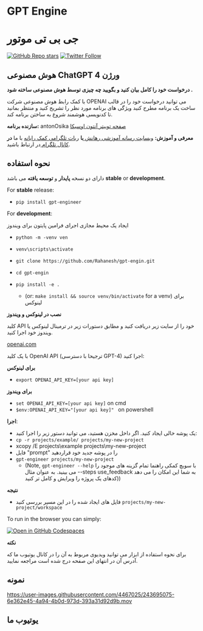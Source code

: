 # GPT Engine 
# جی بی تی موتور 

[![GitHub Repo stars](https://img.shields.io/github/stars/Rahanesh/gpt-engin?style=social)](https://github.com/Rahanesh/gpt-engin)
[![Twitter Follow](https://img.shields.io/twitter/follow/Rahanesh?style=social)](https://T.me/Rahanesh)

## هوش مصنوعی **ChatGPT** ورژن 4 

**درخواست خود را کامل بیان کنید و بگویید چه چیزی توسط هوش مصنوعی ساخته شود .**

با کمک رابط هوش مصنوعی شرکت OPENAI می توانید درخواست خود را در قالب ساخت یک برنامه مطرح کنید ویژگی های برنامه مورد نظر را تشریح کنید و منتظر بمانید تا کدنویسی هوشمند شروع به ساختن برنامه کند.


**سازنده برنامه:** antonOsika  [صفحه توییتر آنتون اوسیکا](https://twitter.com/antonosika/status/1667641038104674306)

**معرفی و آموزش:** [وبسایت رسانه آموزشی رهانش ](https://rahanesh.ir) **با** [ربات تلگرامی کمک رایانه](https://t.me/Rahaneshbot) با ما **در**  [کانال تلگرام ](https://t.me/Rahanesh) در ارتباط باشید.

## نحوه استفاده

دارای دو نسخه **پایدار** و **توسعه یافته** می باشد
**stable** or **development**.

For **stable** release:

- `pip install gpt-engineer`

For **development**:

ایجاد یک محیط مجازی اجرای فرامین پایتون برای ویندوز 
- `python -m -venv ven`

- `venv\scripts\activate`

- `git clone https://github.com/Rahanesh/gpt-engin.git`
- `cd gpt-engin`
- `pip install -e .`
  - (or: `make install && source venv/bin/activate` for a venv)  برای لینوکس


**نصب در لینوکس و ویندوز**

کلید API خود را از سایت زیر دریافت کنید و مطابق دستورات زیر در ترمینال لینوکس یا ویندوز خود اجرا کنید.

[openai.com](https://platform.openai.com/login?launch)

با یک کلید OpenAI API (ترجیحا با دسترسی GPT-4) اجرا کنید:

**برای لینوکس**
- `export OPENAI_API_KEY=[your api key]`

**برای ویندوز**

- `set OPENAI_API_KEY=[your api key]`  on cmd
- `$env:OPENAI_API_KEY="[your api key]" ` on powershell




**اجرا**:

- یک پوشه خالی ایجاد کنید. اگر داخل مخزن هستید، می توانید دستور زیر را اجرا کنید:
- `cp -r projects/example/ projects/my-new-project`
- xcopy /E projects\example projects\my-new-project
- فایل "prompt" را در پوشه جدید خود قراردهید
- `gpt-engineer projects/my-new-project`
  - (Note, `gpt-engineer --help` با سویچ کمکی راهنما تمام گزینه های موجود را می بینید. به عنوان مثال --steps use_feedback به شما این امکان را می دهد کدهای یک پروژه را ویرایش و کامل تر کنید))



**نتیجه**
- فایل های ایجاد شده را در این مسیر بررسی کنید `projects/my-new-project/workspace`


To run in the browser you can simply:

[![Open in GitHub Codespaces](https://github.com/codespaces/badge.svg)](https://github.com/Rahanesh/gpt-engin/codespaces)


**نکته**

برای نحوه استفاده از ابزار می توانید ویدیوی مربوط به آن را در کانال یوتیوب ما که آدرس آن در انتهای این صفحه درج شده است مراجعه نمایید.

## نمونه


https://user-images.githubusercontent.com/4467025/243695075-6e362e45-4a94-4b0d-973d-393a31d92d9b.mov

## یوتیوب ما
